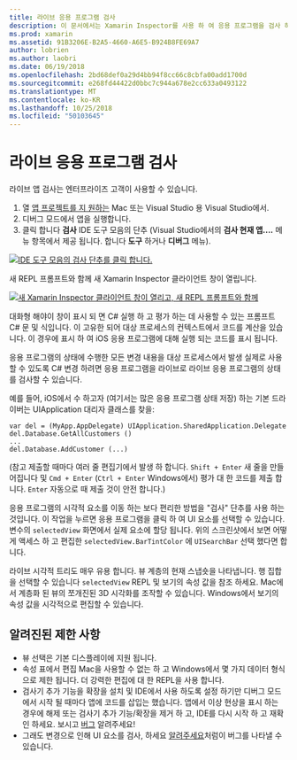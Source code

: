 ```yaml
---
title: 라이브 응용 프로그램 검사
description: 이 문서에서는 Xamarin Inspector를 사용 하 여 응용 프로그램을 검사 하는 방법을 설명 합니다. 또한 Xamarin Inspector 도구의 제한에 대해서도 설명 합니다.
ms.prod: xamarin
ms.assetid: 91B3206E-B2A5-4660-A6E5-B924B8FE69A7
author: lobrien
ms.author: laobri
ms.date: 06/19/2018
ms.openlocfilehash: 2bd68def0a29d4bb94f8cc66c8cbfa00add1700d
ms.sourcegitcommit: e268fd44422d0bbc7c944a678e2cc633a0493122
ms.translationtype: MT
ms.contentlocale: ko-KR
ms.lasthandoff: 10/25/2018
ms.locfileid: "50103645"
---
```

# <a name="inspecting-live-applications"></a>라이브 응용 프로그램 검사

라이브 앱 검사는 엔터프라이즈 고객이 사용할 수 있습니다.

1. 열 [앱 프로젝트를 지 원하는](~/tools/inspector/install.md#supported-platforms) Mac 또는 Visual Studio 용 Visual Studio에서.
1. 디버그 모드에서 앱을 실행합니다.
1. 클릭 합니다 **검사** IDE 도구 모음의 단추 (Visual Studio에서의 **검사 현재 앱....**  메뉴 항목에서 제공 됩니다. 합니다 **도구** 하거나 **디버그** 메뉴).

[![](inspect-images/mac-heres-the-button.png "IDE 도구 모음의 검사 단추를 클릭 합니다.")](inspect-images/mac-heres-the-button.png#lightbox)

새 REPL 프롬프트와 함께 새 Xamarin Inspector 클라이언트 창이 열립니다.

[![](inspect-images/inspector-0.7.0-map-inspect-small.png "새 Xamarin Inspector 클라이언트 창이 열리고, 새 REPL 프롬프트와 함께")](inspect-images/inspector-0.7.0-map-inspect.png#lightbox)

대화형 해야이 창이 표시 되 면 C# 실행 하 고 평가 하는 데 사용할 수 있는 프롬프트 C# 문 및 식입니다. 이 고유한 되어 대상 프로세스의 컨텍스트에서 코드를 계산을 있습니다. 이 경우에 표시 하 여 iOS 응용 프로그램에 대해 실행 되는 코드를 표시 됩니다.

응용 프로그램의 상태에 수행한 모든 변경 내용을 대상 프로세스에서 발생 실제로 사용할 수 있도록 C# 변경 하려면 응용 프로그램을 라이브로 라이브 응용 프로그램의 상태를 검사할 수 있습니다.

예를 들어, iOS에서 수 하고자 (여기서는 많은 응용 프로그램 상태 저장) 하는 기본 드라이버는 UIApplication 대리자 클래스를 찾을:

    var del = (MyApp.AppDelegate) UIApplication.SharedApplication.Delegate
    del.Database.GetAllCustomers ()
    ...
    del.Database.AddCustomer (...)

(참고 제출할 때마다 여러 줄 편집기에서 발생 하 합니다. `Shift + Enter` 새 줄을 만들어집니다 및 `Cmd + Enter` (`Ctrl + Enter` Windows에서) 평가 대 한 코드를 제출 합니다. `Enter` 자동으로 때 제출 것이 안전 합니다.)

응용 프로그램의 시각적 요소를 이동 하는 보다 편리한 방법을 "검사" 단추를 사용 하는 것입니다. 이 작업을 누르면 응용 프로그램을 클릭 하 여 UI 요소를 선택할 수 있습니다. 변수의 `selectedView` 화면에서 실제 요소에 할당 됩니다. 위의 스크린샷에서 보면 어떻게 액세스 하 고 편집한 `selectedView.BarTintColor` 에 `UISearchBar` 선택 했다면 합니다.

라이브 시각적 트리도 매우 유용 합니다. 뷰 계층의 현재 스냅숏을 나타냅니다. 행 집합을 선택할 수 있습니다 `selectedView` REPL 및 보기의 속성 값을 참조 하세요. Mac에서 계층화 된 뷰의 쪼개진된 3D 시각화를 조작할 수 있습니다. Windows에서 보기의 속성 값을 시각적으로 편집할 수 있습니다.

## <a name="known-limitations"></a>알려진된 제한 사항

 - 뷰 선택은 기본 디스플레이에 지원 됩니다.
 - 속성 표에서 편집 Mac을 사용할 수 없는 하 고 Windows에서 몇 가지 데이터 형식으로 제한 됩니다. 더 강력한 편집에 대 한 REPL을 사용 합니다.
 - 검사기 추가 기능을 확장을 설치 및 IDE에서 사용 하도록 설정 하기만 디버그 모드에서 시작 될 때마다 앱에 코드를 삽입는 했습니다. 앱에서 이상 현상을 표시 하는 경우에 해제 또는 검사기 추가 기능/확장을 제거 하 고, IDE를 다시 시작 하 고 재확인 하세요. 보시고 [버그](~/tools/inspector/install.md#reporting-bugs) 알려주세요!
 - 그래도 변경으로 인해 UI 요소를 검사, 하세요 [알려주세요](~/tools/inspector/install.md#reporting-bugs)처럼이 버그를 나타낼 수 있습니다.

